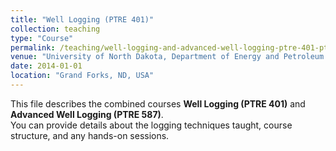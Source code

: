 ```yaml
---
title: "Well Logging (PTRE 401)"
collection: teaching
type: "Course"
permalink: /teaching/well-logging-and-advanced-well-logging-ptre-401-ptre-587
venue: "University of North Dakota, Department of Energy and Petroleum Engineering"
date: 2014-01-01
location: "Grand Forks, ND, USA"
---
```


This file describes the combined courses **Well Logging (PTRE 401)** and **Advanced Well Logging (PTRE 587)**.  
You can provide details about the logging techniques taught, course structure, and any hands-on sessions.